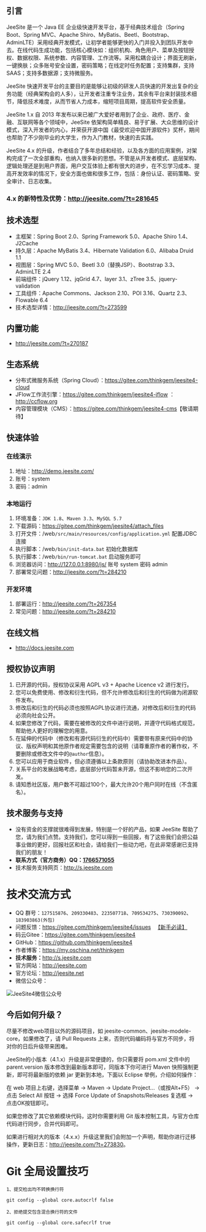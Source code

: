 ## 引言

JeeSite 是一个 Java EE 企业级快速开发平台，基于经典技术组合（Spring Boot、Spring MVC、Apache Shiro、MyBatis、Beetl、Bootstrap、AdminLTE）采用经典开发模式，让初学者能够更快的入门并投入到团队开发中去。在线代码生成功能，包括核心模块如：组织机构、角色用户、菜单及按钮授权、数据权限、系统参数、内容管理、工作流等。采用松耦合设计；界面无刷新，一键换肤；众多账号安全设置，密码策略；在线定时任务配置；支持集群，支持SAAS；支持多数据源；支持微服务。

JeeSite 快速开发平台的主要目的是能够让初级的研发人员快速的开发出复杂的业务功能（经典架构会的人多），让开发者注重专注业务，其余有平台来封装技术细节，降低技术难度，从而节省人力成本，缩短项目周期，提高软件安全质量。

JeeSite 1.x 自 2013 年发布以来已被广大爱好者用到了企业、政府、医疗、金融、互联网等各个领域中，JeeSite 依架构简单精良、易于扩展、大众思维的设计模式，深入开发者的内心，并荣获开源中国《最受欢迎中国开源软件》奖杯，期间也帮助了不少刚毕业的大学生，作为入门教材，快速的去实践。

JeeSite 4.x 的升级，作者结合了多年总结和经验，以及各方面的应用案例，对架构完成了一次全部重构，也纳入很多新的思想。不管是从开发者模式、底层架构、逻辑处理还是到用户界面，用户交互体验上都有很大的进步，在不忘学习成本、提高开发效率的情况下，安全方面也做和很多工作，包括：身份认证、密码策略、安全审计、日志收集。

### 4.x 的新特性及优势：<http://jeesite.com/?t=281645>

## 技术选型

* 主框架：Spring Boot 2.0、Spring Framework 5.0、Apache Shiro 1.4、J2Cache
* 持久层：Apache MyBatis 3.4、Hibernate Validation 6.0、Alibaba Druid 1.1
* 视图层：Spring MVC 5.0、Beetl 3.0（替换JSP）、Bootstrap 3.3、AdminLTE 2.4
* 前端组件：jQuery 1.12、jqGrid 4.7、layer 3.1、zTree 3.5、jquery-validation
* 工具组件：Apache Commons、Jackson 2.10、POI 3.16、Quartz 2.3、Flowable 6.4
* 技术选型详情：<http://jeesite.com/?t=273599>

## 内置功能

* <http://jeesite.com/?t=270187>

## 生态系统

* 分布式微服务系统（Spring Cloud）：<https://gitee.com/thinkgem/jeesite4-cloud>
* JFlow工作流引擎：<https://gitee.com/thinkgem/jeesite4-jflow> ：<http://ccflow.org>
* 内容管理模块（CMS）：<https://gitee.com/thinkgem/jeesite4-cms>【敬请期待】

## 快速体验

### 在线演示

1. 地址：<http://demo.jeesite.com/>
2. 账号：system
3. 密码：admin

### 本地运行

1. 环境准备：`JDK 1.8`、`Maven 3.3`、`MySQL 5.7`
2. 下载源码：<https://gitee.com/thinkgem/jeesite4/attach_files>
3. 打开文件：/web`/src/main/resources/config/application.yml` 配置JDBC连接
4. 执行脚本：/web`/bin/init-data.bat` 初始化数据库
5. 执行脚本：/web`/bin/run-tomcat.bat` 启动服务即可
6. 浏览器访问：<http://127.0.0.1:8980/js/>  账号 system 密码 admin
7. 部署常见问题：<http://jeesite.com/?t=284210>

### 开发环境

1. 部署运行：<http://jeesite.com/?t=267354>
2. 常见问题：<http://jeesite.com/?t=284210>

## 在线文档

* <http://docs.jeesite.com>

## 授权协议声明

1. 已开源的代码，授权协议采用 AGPL v3 + Apache Licence v2 进行发行。
2. 您可以免费使用、修改和衍生代码，但不允许修改后和衍生的代码做为闭源软件发布。
3. 修改后和衍生的代码必须也按照AGPL协议进行流通，对修改后和衍生的代码必须向社会公开。
4. 如果您修改了代码，需要在被修改的文件中进行说明，并遵守代码格式规范，帮助他人更好的理解您的用意。
5. 在延伸的代码中（修改和有源代码衍生的代码中）需要带有原来代码中的协议、版权声明和其他原作者规定需要包含的说明（请尊重原作者的著作权，不要删除或修改文件中的`@author`信息）。
6. 您可以应用于商业软件，但必须遵循以上条款原则（请协助改进本作品）。
7. 关系平台的发展战略考虑，底层部分代码暂未开源，但这不影响您的二次开发。
8. 请知悉社区版，用户数不可超过100个，最大允许20个用户同时在线（不含匿名）。

## 技术服务与支持

* 没有资金的支撑就很难得到发展，特别是一个好的产品，如果 JeeSite 帮助了您，请为我们点赞。支持我们，您可以得到一些回报，有了这些我们会把公益事业做的更好，回报社区和社会，请给我们一些动力吧，在此非常感谢已支持我们的朋友！
* **联系方式（官方商务）QQ：[1766571055](http://sighttp.qq.com/msgrd?v=1&uin=1766571055)**
* 技术服务支持网页：<http://s.jeesite.com>

# 技术交流方式

* QQ 群号：`127515876`、`209330483`、`223507718`、`709534275`、`730390092`、`183903863(外包)`
* 问题反馈：<https://gitee.com/thinkgem/jeesite4/issues> 　[【新手必读】](https://github.com/ryanhanwu/How-To-Ask-Questions-The-Smart-Way/blob/master/README-zh_CN.md)
* 码云Gitee：<https://gitee.com/thinkgem/jeesite4>
* GitHub：<https://github.com/thinkgem/jeesite4>
* 作者博客：<https://my.oschina.net/thinkgem>
* **技术服务：**<http://s.jeesite.com>
* 官方网站：<http://jeesite.com>
* 官方论坛：<http://jeesite.net>
* 微信公众号：

![JeeSite4微信公众号](https://static.oschina.net/uploads/space/2018/0302/145133_OGZf_941661.jpg "JeeSite4微信公众号")

## 今后如何升级？

尽量不修改web项目以外的源码项目，如 jeesite-common、jeesite-modele-core，如果修改了，请 Pull Requests 上来，否则代码编码将与官方不同步，将对你的日后升级带来困难。

JeeSite的小版本（4.1.x）升级是非常便捷的，你只需要将 pom.xml 文件中的 parent.version 版本修改到最新版本即可，同版本下你可进行 Maven 快照强制更新，即可将最新版的依赖 jar 更新到本地，下面以 Eclipse 举例，介绍如何操作：

在 web 项目上右键，选择菜单 -> Maven -> Update Project...（或按Alt+F5） -> 点击 Select All 按钮 -> 选择 Force Update of Snapshots/Releases 复选框 -> 点击OK按钮即可。

如果您修改了其它依赖模块代码，这时你需要利用 Git 版本控制工具，与官方仓库代码进行同步，合并代码即可。

如果进行相对大的版本（4.x.x）升级这里我们会附加一个声明，帮助你进行迁移操作，更新日志：<http://jeesite.com/?t=273830>。

# Git 全局设置技巧

```
1、提交检出均不转换换行符

git config --global core.autocrlf false

2、拒绝提交包含混合换行符的文件

git config --global core.safecrlf true
```